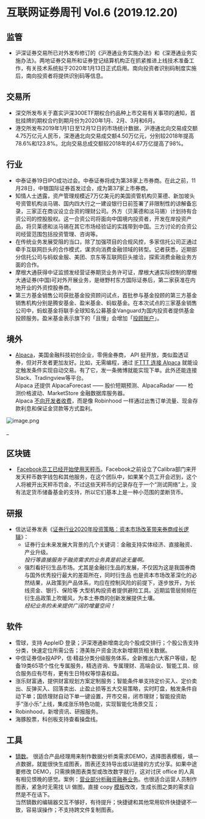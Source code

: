 # 互联网证券周刊 Vol.6 (2019.12.20)


## 监管
- 沪深证券交易所已对外发布修订的《沪港通业务实施办法》和《深港通业务实施办法》。两地证券交易所和证券登记结算机构正在抓紧推进上线技术准备工作，有关技术系统拟于2020年1月13日正式启用。南向投资者识别码制度实施后，南向投资者将提供识别码等信息。

## 交易所

- 深交所发布关于嘉实沪深300ETF期权合约品种上市交易有关事项的通知，首批挂牌的期权合约到期月份为2020年1月、2月、3月和6月。
- 港交所发布2019年1月1日至12月12日的市场统计数据，沪港通北向交易成交额4.75万亿元人民币，深港通北向交易成交额4.50万亿元，分别较2018年提高78.6%和123.8%。北向交易总成交额较2018年的4.67万亿提高了98%。

## 行业

- 中泰证券19日IPO成功过会。中泰证券将成为第38家上市券商。在此之前，11月28日，中银国际证券首发过会，成为第37家上市券商。
- 知情人士透露，资产管理规模近7万亿美元的美国资管机构贝莱德、新加坡头号资管机构淡马锡、国内四大行之一建设银行日前签署了非限制性的谅解备忘录，三家正在商议设立合资的理财公司。外方（贝莱德和淡马锡）计划持有合资公司的控股股权。这一合资公司将面向中国境内投资者，开发在岸投资产品，将贝莱德和淡马锡在其它市场经验证的实践带到中国。三方讨论的合资公司经营范围包括投资管理、咨询等。
- 在传统业务发展受阻的当口，除了加强项目的合规风控，多家信托公司正通过牵手互联网巨头的合作模式，谋求向消费金融领域的转型。记者获悉，近期部分信托公司与蚂蚁金服、美团、京东等互联网巨头接洽，探索消费金融业务方面的合作。
- 摩根大通获得中证监颁发经营证券期货业务许可证，摩根大通实际控制的摩根大通证券(中国)可对外开展业务，是继野村东方国际证券后，第二家获准在内地开业的外资控股券商。
- 第三方基金销售公司获批基金投资顾问试点，首批参与基金投顾的第三方基金销售机构分别是腾安基金、盈米基金、蚂蚁基金。在本次试点的三家基金销售公司中，蚂蚁基金将联手全球知名公募基金Vanguard为国内投资者提供基金投顾服务。盈米基金表示旗下的「且慢」会增加「[投顾账户]()」。


## 境外

- [Alpaca](https://alpaca.markets)，美国金融科技初创企业，零佣金券商， API 挺开放，类似盈透证券，但对开发者更加友好。比如，无需编程，通过 [IFTTT 连接 Alpaca](https://ifttt.com/alpaca) 就能设定触发条件实现自动交易。有了它，发一条微博就能实现下单。此外还能连接 Slack、Tradingview等平台。<br />Alpaca 还提供 AlpacaForecast —— 股价短期预测、AlpacaRadar —— 检测价格波动、MarketStore 金融数据库服务器。<br />Alpaca [不向开发者收费](https://techcrunch.com/2019/11/08/alpaca-stock-trading-api/)，而是像 Robinhood 一样通过出售订单流量、现金存款利息和保证金贷款等方式盈利。

![image.png](https://cdn.nlark.com/yuque/0/2019/png/147312/1576882874405-10ff53af-8d51-4be7-b212-2af143aae855.png#align=left&display=inline&height=578&name=image.png&originHeight=578&originWidth=455&size=46600&status=done&style=none&width=455)

_

## 区块链

-  [Facebook员工已经开始使用天秤币]()。Facebook之前设立了Calibra部门来开发天秤币数字钱包和其他服务，在这个团队中，如果某个员工开会迟到，这个人将被开出天秤币罚金，不过这些天秤币的记录存在于一个“测试网络”上，没有法定货币储备基金的支持，所以它们基本上是一种小范围的垄断货币。


## 研报

- 信达证券发表《[证券行业2020年投资策略：资本市场改革带来券商成长逻辑](https://www.kanyanbao.com/imageserver/report/view.htm?id=36419643&attName=资本市场改革带来券商成长逻辑12.16.pdf)》：
  - 证券行业未来发展大背景的几个关键词：金融支持实体经济、直接融资、产业升级。<br />_投行等直接服务于融资需求的业务真是前途无量啊。_
  - 强烈看好衍生品市场。尤其是金融衍生品的发展，不仅因为这是我国券商与国外优秀投行最大的差距所在，同时衍生品 也是资本市场改革深化的必然结果，从政策到产品体系，均应在控制风险的前提下，逐步放开，为长线资金、银行、保险等 大型机构投资者提供避险工具。近期监管层频频在衍生品政策上吹暖风，为本土券商的创新发展提供土壤。<br />_经纪业务的未来提供广阔的增量空间！_


## 软件

- 雪球，支持 AppleID 登录；沪深港通新增南北向个股成交排行；个股公告支持分类，快速定位所需公告；港美账户资金流水新增期货相关数据。
- 中信证券信e投APP，信·精益分类分级服务体系，全新推出六大客户等级，配备19类65项个性化专属服务，精选咨询、专属理财、高端会议、智能工具、综合服务应有尽有，更有生日特权等惊喜权益。
- 涨乐财富通，提供财富规划方案定制服务；智能条件单支持定价买入、定价卖出、反弹买入、回落卖出、止盈止损等五大交易策略，实时盯盘，触发条件自动下单；国债理财自动下单一键设置，开市交易，闭市理财；智能投资助手“涨小乐”上线，集成涨乐特色功能，实现智能化场景交互；
- Robinhood，新增资讯、研报服务。
- 海豚股票，科创板支持查看操盘线。

## 工具

- [镝数](https://dydata.io/)。 很适合产品经理用来制作数据分析类需求DEMO，选择图表模板，填一点数据，就能很快生成图表，图表还支持导出或以链接的方式分享。如果中途要修改 DEMO，只需换换图表类型或改改数字就行，这对讨厌 office 的人真有相见恨晚的感觉。案例：[营业部分析融资融券业务](https://dydata.io/show/2db6d9547243e0b11382f30784ca8275)。也很适合运营人员制作图表，紧急时无需找 UI 做图，直接 copy [模板]()改改，生成长图之类的需求自然是不在话下。<br />当然镝数的编辑器交互不够好，有待提升；快捷键和其他常用软件快捷键不一致，容易误操作；不支持跨文件复制图表。

